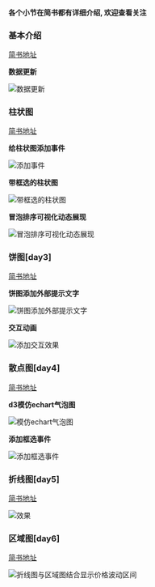 #### 各个小节在简书都有详细介绍, 欢迎查看关注

### 基本介绍

 [简书地址](http://www.jianshu.com/p/9a8284269cae)

**数据更新**

![数据更新](http://chuantu.biz/t6/16/1503373533x3683573833.gif)




### 柱状图

[简书地址](http://www.jianshu.com/p/88f305000465)

**给柱状图添加事件**

![添加事件](http://upload-images.jianshu.io/upload_images/5545478-de29680b32437b6e.gif?imageMogr2/auto-orient/strip)

**带框选的柱状图**

![带框选的柱状图](http://upload-images.jianshu.io/upload_images/5545478-f2e5ce0280bbeac9.gif?imageMogr2/auto-orient/strip)

**冒泡排序可视化动态展现**

![冒泡排序可视化动态展现](http://upload-images.jianshu.io/upload_images/5545478-7b8022a592d0fcc0.gif?imageMogr2/auto-orient/strip)

### 饼图[day3]
 [简书地址](http://www.jianshu.com/p/da8cf818aa65)

**饼图添加外部提示文字**

 ![饼图添加外部提示文字](http://upload-images.jianshu.io/upload_images/5545478-71356722a7fb408d.png?imageMogr2/auto-orient/strip%7CimageView2/2/w/1240)

**交互动画**

 ![添加交互效果](http://upload-images.jianshu.io/upload_images/5545478-19fd8ce43278380b.gif?imageMogr2/auto-orient/strip)


### 散点图[day4]
[简书地址](http://www.jianshu.com/p/2fcc3f5ad161)

**d3模仿echart气泡图**

![模仿echart气泡图](http://upload-images.jianshu.io/upload_images/5545478-7f9aa5bae10411f7.gif?imageMogr2/auto-orient/strip)

**添加框选事件**

![添加框选事件](http://upload-images.jianshu.io/upload_images/5545478-5f59bf258c601931.gif?imageMogr2/auto-orient/strip)


### 折线图[day5]

[简书地址](http://www.jianshu.com/p/869f79e8bb39)

![效果](http://upload-images.jianshu.io/upload_images/5545478-62a8eaabffb6fdaa.gif?imageMogr2/auto-orient/strip)


### 区域图[day6]

[简书地址](http://www.jianshu.com/p/1da36572674b)

![折线图与区域图结合显示价格波动区间](http://upload-images.jianshu.io/upload_images/5545478-198cd0e920b6bda1.gif?imageMogr2/auto-orient/strip)